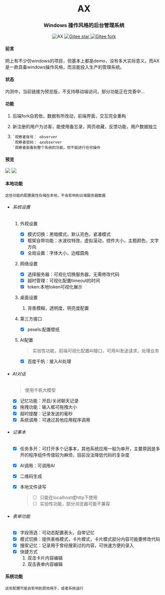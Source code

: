 

<div align="center"><h1 align="center">AX</h3></div>
<div align="center"><h3 align="center">Windows 操作风格的后台管理系统</h3>
</div>

<p align="center">     
    <p align="center">
        <a>
            <img src="https://img.shields.io/badge/AX-V1.0-green" alt="AX">
        </a>
        <a href="https://gitee.com/in-git/ax-view.git">
            <img src="https://gitee.com/in-git/ax-view/badge/star.svg?theme=dark" alt="Gitee star">
        </a>
        <a href="https://gitee.com/in-git/ax-view">
            <img src="https://gitee.com/in-git/ax-view/badge/fork.svg?theme=dark" alt="Gitee fork">
        </a>
    </p>
</p>



#### 前言

网上有不少仿windows的项目，但基本上都是demo，没有多大实际意义。而AX是一款具备windows操作风格，而且能投入生产的管理系统。

#### 状态

内测中，当前链接为预览版，不支持移动端访问，部分功能正在完善中...

#### 功能

1. 后端fork自若依，数据有所改动，前端界面，交互完全重构

2. 新注册的用户为访客，能使用备忘录，网页收藏，反馈功能，用户数据独立

3. ```
   `观察者账号： observer
   `观察者密码： axobserver
   `观察者能看到整个系统的功能，但不能进行任何操作
   ```

#### 预览

<img src="public/cover-1.webp">

<img src="public/cover-2.webp">

#### 本地功能

```
这些功能的配置属性存储在本地，不会影响到云端服务器数据
```

- ###### 系统设置

  1. 外观设置

     - [x] 模式切换：黑暗模式，默认亮色，紧凑模式
     - [x] 框架自带功能：水波纹特效，虚拟滚动，控件大小，主题颜色，文字方向
     - [x] 全局设置：字体大小，边框圆角

  2. 网络设置

     - [x] 选择服务器：可视化切换服务器，无需修改代码
     - [x] 超时管理：可视化配置timeout的时间
     - [x] token:本地token可视化展示

  3. 桌面设置

     1. 背景模糊，透明度，明亮度配置

  4. 第三方接口

     - [x] pexels:配置壁纸

  5. AI配置

     > 实验性功能，前端可视化配置AI接口，可用AI发送请求，处理业务

     - [x] 百度千帆：接入AI处理

- ###### AI对话

  > 使用千帆大模型

  - [x] 记忆功能：开启/关闭聊天记录
  - [x] 拖拽功能：输入框可拖拽大小
  - [x] 超时提醒：记录发送的毫秒
  - [x] 系统调用：可通过其他应用程序调用

- ###### 记事本

  - [x] 任务多开：可打开多个记事本，其他系统应用一般为单开，主要原因是多开的程序组件传值较为麻烦，目前没法降低代码的复杂度

  - [x] AI调用：可调用AI

  - [x] 二维码生成

  - [x] 本地文件读写

    > - [ ] 只能在localhost或http下使用
    > - [ ] 实验性功能，部分浏览器可能不兼容

- ###### 表单功能

  - [x] 字段筛选：可动态配置表头，自带记忆
  - [x] 模式切换：提供表格模式，卡片模式，卡片模式部分内容可能要修改代码
  - [x] 搜索记忆：记录用于曾经搜索过的内容，可快速方便的录入
  - [x] 快捷方式
    1. 双击卡片内容编辑
    2. 双击表单内容编辑

#### 系统功能

```
这些配置可能会影响到其他用于，或者系统运行
```
